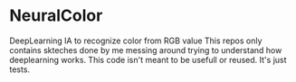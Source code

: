 # NeuralColor
DeepLearning IA to recognize color from RGB value
This repos only contains skteches done by me messing around trying to understand how deeplearning works. This code isn't meant to be usefull or reused. It's just tests. 
